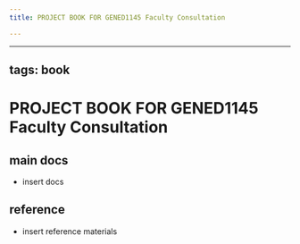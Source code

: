```yaml
---
title: PROJECT BOOK FOR GENED1145 Faculty Consultation

---
```



---
tags: book
---

PROJECT BOOK FOR GENED1145 Faculty Consultation
===

main docs
---

- insert docs

reference
---

- insert reference materials


